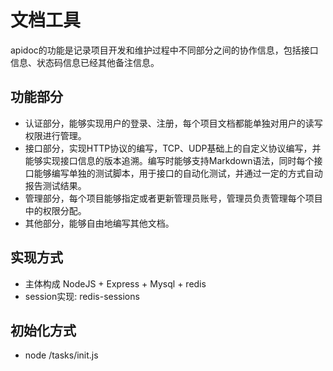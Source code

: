 # 文档工具
apidoc的功能是记录项目开发和维护过程中不同部分之间的协作信息，包括接口信息、状态码信息已经其他备注信息。

## 功能部分
* 认证部分，能够实现用户的登录、注册，每个项目文档都能单独对用户的读写权限进行管理。
* 接口部分，实现HTTP协议的编写，TCP、UDP基础上的自定义协议编写，并能够实现接口信息的版本追溯。编写时能够支持Markdown语法，同时每个接口能够编写单独的测试脚本，用于接口的自动化测试，并通过一定的方式自动报告测试结果。
* 管理部分，每个项目能够指定或者更新管理员账号，管理员负责管理每个项目中的权限分配。
* 其他部分，能够自由地编写其他文档。

## 实现方式
* 主体构成 NodeJS + Express + Mysql + redis
* session实现: redis-sessions

## 初始化方式
* node /tasks/init.js
